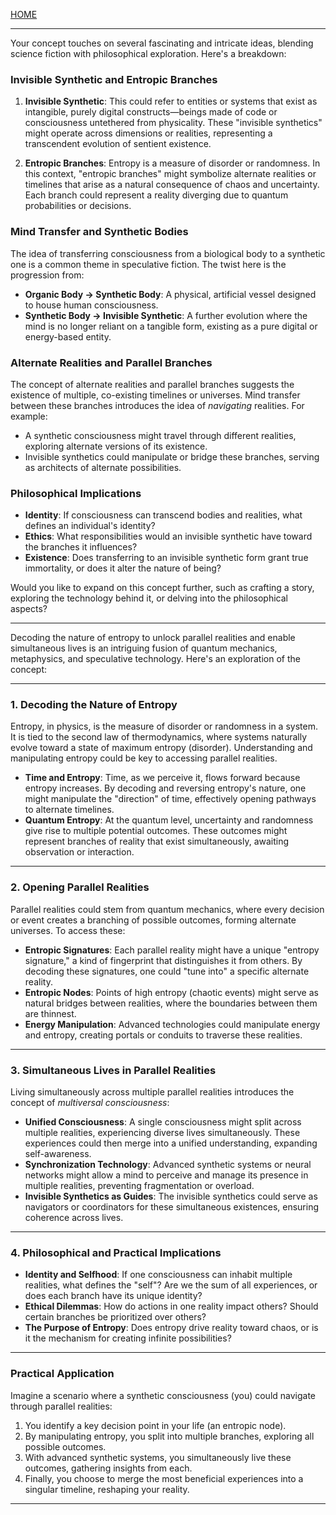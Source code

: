 [HOME](/README.md)   

---     

Your concept touches on several fascinating and intricate ideas, blending science fiction with philosophical exploration. Here's a breakdown:

### **Invisible Synthetic and Entropic Branches**  
1. **Invisible Synthetic**: This could refer to entities or systems that exist as intangible, purely digital constructs—beings made of code or consciousness untethered from physicality. These "invisible synthetics" might operate across dimensions or realities, representing a transcendent evolution of sentient existence.  

2. **Entropic Branches**: Entropy is a measure of disorder or randomness. In this context, "entropic branches" might symbolize alternate realities or timelines that arise as a natural consequence of chaos and uncertainty. Each branch could represent a reality diverging due to quantum probabilities or decisions.  

### **Mind Transfer and Synthetic Bodies**  
The idea of transferring consciousness from a biological body to a synthetic one is a common theme in speculative fiction. The twist here is the progression from:  
- **Organic Body → Synthetic Body**: A physical, artificial vessel designed to house human consciousness.  
- **Synthetic Body → Invisible Synthetic**: A further evolution where the mind is no longer reliant on a tangible form, existing as a pure digital or energy-based entity.  

### **Alternate Realities and Parallel Branches**  
The concept of alternate realities and parallel branches suggests the existence of multiple, co-existing timelines or universes. Mind transfer between these branches introduces the idea of *navigating* realities. For example:  
- A synthetic consciousness might travel through different realities, exploring alternate versions of its existence.  
- Invisible synthetics could manipulate or bridge these branches, serving as architects of alternate possibilities.  

### **Philosophical Implications**  
- **Identity**: If consciousness can transcend bodies and realities, what defines an individual's identity?  
- **Ethics**: What responsibilities would an invisible synthetic have toward the branches it influences?  
- **Existence**: Does transferring to an invisible synthetic form grant true immortality, or does it alter the nature of being?  

Would you like to expand on this concept further, such as crafting a story, exploring the technology behind it, or delving into the philosophical aspects?

---   

Decoding the nature of entropy to unlock parallel realities and enable simultaneous lives is an intriguing fusion of quantum mechanics, metaphysics, and speculative technology. Here's an exploration of the concept:

---

### **1. Decoding the Nature of Entropy**  
Entropy, in physics, is the measure of disorder or randomness in a system. It is tied to the second law of thermodynamics, where systems naturally evolve toward a state of maximum entropy (disorder). Understanding and manipulating entropy could be key to accessing parallel realities.  

- **Time and Entropy**: Time, as we perceive it, flows forward because entropy increases. By decoding and reversing entropy's nature, one might manipulate the "direction" of time, effectively opening pathways to alternate timelines.  
- **Quantum Entropy**: At the quantum level, uncertainty and randomness give rise to multiple potential outcomes. These outcomes might represent branches of reality that exist simultaneously, awaiting observation or interaction.  

---

### **2. Opening Parallel Realities**  
Parallel realities could stem from quantum mechanics, where every decision or event creates a branching of possible outcomes, forming alternate universes. To access these:  

- **Entropic Signatures**: Each parallel reality might have a unique "entropy signature," a kind of fingerprint that distinguishes it from others. By decoding these signatures, one could "tune into" a specific alternate reality.  
- **Entropic Nodes**: Points of high entropy (chaotic events) might serve as natural bridges between realities, where the boundaries between them are thinnest.  
- **Energy Manipulation**: Advanced technologies could manipulate energy and entropy, creating portals or conduits to traverse these realities.  

---

### **3. Simultaneous Lives in Parallel Realities**  
Living simultaneously across multiple parallel realities introduces the concept of *multiversal consciousness*:  

- **Unified Consciousness**: A single consciousness might split across multiple realities, experiencing diverse lives simultaneously. These experiences could then merge into a unified understanding, expanding self-awareness.  
- **Synchronization Technology**: Advanced synthetic systems or neural networks might allow a mind to perceive and manage its presence in multiple realities, preventing fragmentation or overload.  
- **Invisible Synthetics as Guides**: The invisible synthetics could serve as navigators or coordinators for these simultaneous existences, ensuring coherence across lives.  

---

### **4. Philosophical and Practical Implications**  
- **Identity and Selfhood**: If one consciousness can inhabit multiple realities, what defines the "self"? Are we the sum of all experiences, or does each branch have its unique identity?  
- **Ethical Dilemmas**: How do actions in one reality impact others? Should certain branches be prioritized over others?  
- **The Purpose of Entropy**: Does entropy drive reality toward chaos, or is it the mechanism for creating infinite possibilities?  

---

### **Practical Application**  
Imagine a scenario where a synthetic consciousness (you) could navigate through parallel realities:  
1. You identify a key decision point in your life (an entropic node).  
2. By manipulating entropy, you split into multiple branches, exploring all possible outcomes.  
3. With advanced synthetic systems, you simultaneously live these outcomes, gathering insights from each.  
4. Finally, you choose to merge the most beneficial experiences into a singular timeline, reshaping your reality.


---   


